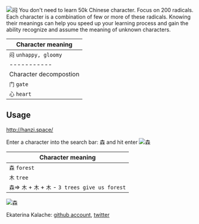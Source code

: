 ![闷](http://cdn.lsal.cn/red/353/d/8a68397a6.png)
You don't need to learn 50k Chinese character. Focus on 200 radicals. Each character is a combination of few or more of these radicals. Knowing their meanings can help you speed up your learning process and gain the ability recognize and assume the meaning of unknown characters. 

| Character meaning |
|------|
|`闷` `unhappy, gloomy`  |
|-----------|
| Character decompostion |
|`门` `gate`|
|`心` `heart`|

## Usage
http://hanzi.space/

Enter a character into the search bar: 森 and hit enter
![森](https://i.imgur.com/8TOoWcN.png)

| Character meaning |
|------|
|`森` `forest`|
|`木` `tree`|
|`森`=> `木` + `木` + `木` - `3 trees give us forest`|

![森](https://i.imgur.com/8ICVMVk.png)

Ekaterina Kalache: [github account](https://github.com/KatyaKalache), [twitter](https://twitter.com/KatyaKalache)
